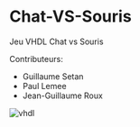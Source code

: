 Chat-VS-Souris
==============
Jeu VHDL Chat vs Souris

Contributeurs:
- Guillaume Setan
- Paul Lemee
- Jean-Guillaume Roux

![vhdl](https://cloud.githubusercontent.com/assets/9430924/4812134/e7a0a6dc-5ebe-11e4-8107-1002255f98ac.png)
